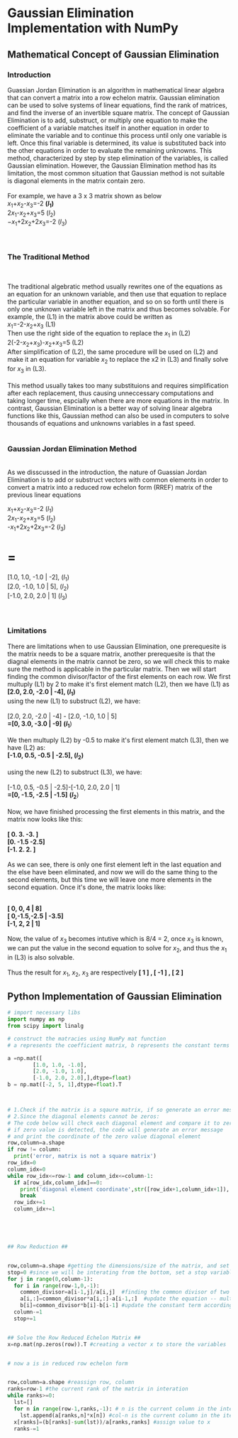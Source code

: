 # Gaussian Elimination Implementation with NumPy
## Mathematical Concept of Gaussian Elimination
### Introduction

Guassian Jordan Elimination is an algorithm in mathematical linear algebra that can convert a matrix into a row echelon matrix. Gaussian elimination can be used to solve systems of linear equations, find the rank of matrices, and find the inverse of an invertible square matrix.
The concept of Gaussian Elimination is to add, substruct, or multiply one equation to make the coefficient of a variable matches itself in another equation in order to eliminate the variable and to continue this process until only one variable is left. Once this final variable is determined, its value is substituted back into the other equations in order to evaluate the remaining unknowns. This method, characterized by step by step elimination of the variables, is called Gaussian elimination.
However, the Gaussian Elimination method has its limitation, the most common situation that Gaussian method is not suitable is diagonal elements in the matrix contain zero.
<br>
<br>
For example, we have a 3 x 3 matrix shown as below<br>
$x_{1}$+$x_{2}$-$x_{3}$=-2   **($l_{1}$)**<br>
$2x_{1}$-$x_{2}$+$x_{3}$=5   ($l_{2}$)<br>
$-x_{1}$+$2x_{2}$+$2x_{3}$=-2 ($l_{3}$)<br>
<br>
<br>
### The Traditional Method
<br>

The traditional algebratic method usually rewrites one of the equations as an equation for an unknown variable, and then use that equation to replace the particular variable in another equation, and so on so forth until there is only one unknown variable left in the matrix and thus becomes solvable.
For example, the (L1) in the matrix above could be written as<br>
$x_{1}$=-2-$x_{2}$+$x_{3}$ (L1)<br>
Then use the right side of the equation to replace the $x_{1}$ in (L2) <BR>
2(-2-$x_{2}$+$x_{3}$)-$x_{2}$+$x_{3}$=5 (L2) <br>
After simplification of (L2), the same procedure will be used on (L2) and make it an equation for variable 
$x_{2}$
to replace the x2 in (L3) and finally solve for $x_{3}$ in (L3).<br>
<br>
This method usually takes too many substituions and requires simplification after each replacement, thus causing unneccessary computations and taking longer time, espcially when there are more equations in the matrix. In contrast, Gaussian Elimination is a better way of solving linear algebra functions like this, Gaussian method can also be used in computers to solve thousands of equations and unknowns variables in a fast speed.
<br>
<br>
### Gaussian Jordan Elimination Method
<br>
As we disscussed in the introduction, the nature of Guassian Jordan Elimination is to add or substruct vectors with common elements in order to convert a matrix into a reduced row echelon form (RREF)
matrix of the previous linear equations <br>

$x_{1}$+$x_{2}$-$x_{3}$=-2   ($l_{1}$)<br>
$2x_{1}$-$x_{2}$+$x_{3}$=5   ($l_{2}$)<br>
-$x_{1}$+$2x_{2}$+$2x_{3}$=-2 ($l_{3}$)<br>
# =


[1.0, 1.0, -1.0 | -2],   ($l_{1}$)<br>
[2.0, -1.0, 1.0 | 5],    ($l_{2}$)<br>
[-1.0, 2.0, 2.0 | 1]    ($l_{3}$)<br>
<br>
<br>
### Limitations
There are limitations when to use Gaussian Elimination, one prerequesite is the matrix needs to be a square matrix, another prerequesite is that the diagnal elements in the matrix cannot be zero, so we will check this to make sure the method is applicable in the particular matrix.
Then we will start finding the common divisor/factor of the first elements on each row.
We first multuply (L1) by 2 to make it's first element match (L2), then we have (L1) as <br>
**[2.0, 2.0, -2.0 | -4], ($l_{1}$)**<br>
using the new (L1) to substruct (L2), we have:<br>
<br>
[2.0, 2.0, -2.0 | -4] - [2.0, -1.0, 1.0 | 5]<br>
**=[0, 3.0, -3.0 | -9]** **($l_{1}$**)<br>
<br>
We then multuply (L2) by -0.5 to make it's first element match (L3), then we have (L2) as: <br>
**[-1.0, 0.5, -0.5 | -2.5], ($l_{2}$)**<br>
<br>
using the new (L2) to substruct (L3), we have:<br>
<br>
[-1.0, 0.5, -0.5 | -2.5]-[-1.0, 2.0, 2.0 | 1]<br>
**=[0, -1.5, -2.5 | -1.5]** **($l_{2}$**)<br>
<br>
Now, we have finished processing the first elements in this matrix, and the matrix now looks like this:<br>
<BR>
**[ 0.   3.   -3. ]** <br>
**[0.  -1.5 -2.5]**<br>
**[-1.   2.   2. ]** <br>
<br>
As we can see, there is only one first element left in the last equation and the else have been eliminated, and now we will do the same thing to the second elements, but this time we will leave one more elements in the second equation. Once it's done, the matrix looks like:<br>
<BR>

**[ 0,   0,  4 | 8]** <br>
**[ 0,-1.5,-2.5 | -3.5]**<br>
**[-1, 2, 2 | 1]**<br>
<br>
Now, the value of $x_{3}$ becomes intutive which is 8/4 = 2, once $x_{3}$ is known, we can put the value in the second equation to solve for $x_{2}$, and thus the $x_{1}$ in (L3) is also solvable. <BR>
<br>
Thus the result for $x_{1}$, $x_{2}$, $x_{3}$ are respectively **[ 1 ] , [ -1 ] , [ 2 ]**

## Python Implementation of Gaussian Elimination
```python
# import necessary libs
import numpy as np
from scipy import linalg

# construct the matracies using NumPy mat function
# a represents the coefficient matrix, b represents the constant terms matrix(Y side)

a =np.mat([
        [1.0, 1.0, -1.0],
        [2.0, -1.0, 1.0],
        [-1.0, 2.0, 2.0],],dtype=float)
b = np.mat([-2, 5, 1],dtype=float).T



# 1.Check if the matrix is a sqaure matrix, if so generate an error message
# 2.Since the diagonal elements cannot be zeros:
# The code below will check each diagonal element and compare it to zero, 
# if zero value is detected, the code will generate an error message 
# and print the coordinate of the zero value diagonal element
row,column=a.shape
if row != column:
  print('error, matrix is not a square matrix')
row_idx=0
column_idx=0
while row_idx<=row-1 and column_idx<=column-1:
  if a[row_idx,column_idx]==0:
    print('diagonal element coordinate',str([row_idx+1,column_idx+1]),'is zero')
    break
  row_idx+=1
  column_idx+=1





## Row Reduction ##


row,column=a.shape #getting the dimensions/size of the matrix, and set them as the upbond of row and column iteration
stop=0 #since we will be interating from the bottom, set a stop variable that stop the row elimination
for j in range(0,column-1):
  for i in range(row-1,0,-1):
    common_divisor=a[i-1,j]/a[i,j]  #finding the common divisor of two equations
    a[i,:]=common_divisor*a[i,:]-a[i-1,:]  #update the equation -- multiplying the equation by the common divisor and substruct the equation by the other one to eliminiate an element
    b[i]=common_divisor*b[i]-b[i-1] #update the constant term accordingly
  column-=1
  stop+=1


## Solve the Row Reduced Echelon Matrix ##
x=np.mat(np.zeros(row)).T #creating a vector x to store the variables


# now a is in reduced row echelon form


row,column=a.shape #reassign row, column
ranks=row-1 #the current rank of the matrix in interation
while ranks>=0:
  lst=[]
  for n in range(row-1,ranks,-1): # n is the current column in the interation, the first round of loop will be skipped since row-1=ranks
    lst.append(a[ranks,n]*x[n]) #col-n is the current column in the iteration, since n will always be one less than current rank(row), the first non-zero element will be kept untouched.
  x[ranks]=(b[ranks]-sum(lst))/a[ranks,ranks] #assign value to x
  ranks-=1

```